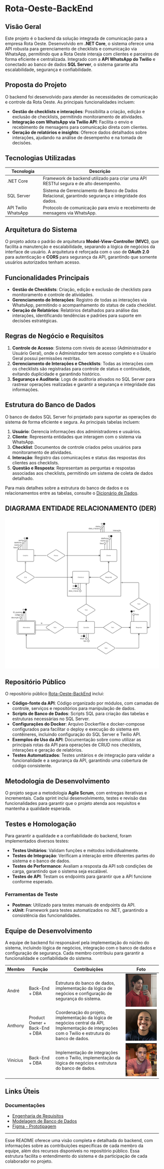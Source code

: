 # Rota-Oeste-BackEnd

## Visão Geral

Este projeto é o backend da solução integrada de comunicação para a empresa Rota Oeste. Desenvolvido em **.NET Core**, o sistema oferece uma API robusta para gerenciamento de checklists e comunicação via WhatsApp, permitindo que a Rota Oeste interaja com clientes e parceiros de forma eficiente e centralizada. Integrado com a **API WhatsApp do Twilio** e conectado ao banco de dados **SQL Server**, o sistema garante alta escalabilidade, segurança e confiabilidade.

## Proposta do Projeto

O backend foi desenvolvido para atender às necessidades de comunicação e controle da Rota Oeste. As principais funcionalidades incluem:

- **Gestão de checklists e interações**: Possibilita a criação, edição e exclusão de checklists, permitindo monitoramento de atividades.
- **Integração com WhatsApp via Twilio API**: Facilita o envio e recebimento de mensagens para comunicação direta com clientes.
- **Geração de relatórios e insights**: Oferece dados detalhados sobre interações, ajudando na análise de desempenho e na tomada de decisões.

## Tecnologias Utilizadas

| Tecnologia      | Descrição                                                                                       |
|-----------------|-------------------------------------------------------------------------------------------------|
| .NET Core       | Framework de backend utilizado para criar uma API RESTful segura e de alto desempenho.          |
| SQL Server      | Sistema de Gerenciamento de Banco de Dados Relacional, garantindo segurança e integridade dos dados. |
| API Twilio WhatsApp | Protocolo de comunicação para envio e recebimento de mensagens via WhatsApp.                  |

## Arquitetura do Sistema

O projeto adota o padrão de arquitetura **Model-View-Controller (MVC)**, que facilita a manutenção e escalabilidade, separando a lógica de negócios da interface de usuário. A arquitetura é reforçada com o uso de **OAuth 2.0** para autenticação e **CORS** para segurança da API, garantindo que somente usuários autorizados tenham acesso.

## Funcionalidades Principais

- **Gestão de Checklists**: Criação, edição e exclusão de checklists para monitoramento e controle de atividades.
- **Gerenciamento de Interações**: Registro de todas as interações via WhatsApp, permitindo o acompanhamento do status de cada checklist.
- **Geração de Relatórios**: Relatórios detalhados para análise das interações, identificando tendências e padrões para suporte em decisões estratégicas.

## Regras de Negócio e Requisitos

1. **Controle de Acesso**: Sistema com níveis de acesso (Administrador e Usuário Geral), onde o Administrador tem acesso completo e o Usuário Geral possui permissões restritas.
2. **Gerenciamento de Interações e Checklists**: Todas as interações com os checklists são registradas para controle de status e continuidade, evitando duplicidade e garantindo histórico.
3. **Segurança e Auditoria**: Logs de auditoria ativados no SQL Server para rastrear operações realizadas e garantir a segurança e integridade das informações.

## Estrutura do Banco de Dados

O banco de dados SQL Server foi projetado para suportar as operações do sistema de forma eficiente e segura. As principais tabelas incluem:

1. **Usuário**: Gerencia informações dos administradores e usuários.
2. **Cliente**: Representa entidades que interagem com o sistema via WhatsApp.
3. **Checklist**: Documentos de controle criados pelos usuários para monitoramento de atividades.
4. **Interação**: Registro das comunicações e status das respostas dos clientes aos checklists.
5. **Questão e Resposta**: Representam as perguntas e respostas associadas aos checklists, permitindo um sistema de coleta de dados detalhado.

Para mais detalhes sobre a estrutura do banco de dados e os relacionamentos entre as tabelas, consulte o [Dicionário de Dados](https://pt.overleaf.com/read/vdwdjvqvtwwr#5cba88).

## DIAGRAMA ENTIDADE RELACIONAMENTO (DER)

![der](assets/der.jpg)

## Repositório Público

O repositório público [Rota-Oeste-BackEnd](https://github.com/pereiraR3/Rota-Oeste-BackEnd) inclui:

- **Código-fonte da API**: Código organizado por módulos, com camadas de controle, serviços e repositórios para manipulação de dados.
- **Scripts de Banco de Dados**: Scripts SQL para criação das tabelas e estruturas necessárias no SQL Server.
- **Configurações do Docker**: Arquivo Dockerfile e docker-compose configurados para facilitar o deploy e execução do sistema em contêineres, incluindo configuração do SQL Server e Twilio API.
- **Exemplos de Uso da API**: Documentação sobre como utilizar as principais rotas da API para operações de CRUD nos checklists, interações e geração de relatórios.
- **Testes Automatizados**: Testes unitários e de integração para validar a funcionalidade e a segurança da API, garantindo uma cobertura de código consistente.

## Metodologia de Desenvolvimento

O projeto segue a metodologia **Agile Scrum**, com entregas iterativas e incrementais. Cada sprint inclui desenvolvimento, testes e revisão das funcionalidades para garantir que o projeto atenda aos requisitos e mantenha a qualidade esperada.

## Testes e Homologação

Para garantir a qualidade e a confiabilidade do backend, foram implementados diversos testes:

- **Testes Unitários**: Validam funções e métodos individualmente.
- **Testes de Integração**: Verificam a interação entre diferentes partes do sistema e o banco de dados.
- **Testes de Performance**: Avaliam a resposta da API sob condições de carga, garantindo que o sistema seja escalável.
- **Testes de API**: Testam os endpoints para garantir que a API funcione conforme esperado.

### Ferramentas de Teste

- **Postman**: Utilizado para testes manuais de endpoints da API.
- **xUnit**: Framework para testes automatizados no .NET, garantindo a consistência das funcionalidades.

## Equipe de Desenvolvimento

A equipe de backend foi responsável pela implementação do núcleo do sistema, incluindo lógica de negócios, integração com o banco de dados e configuração de segurança. Cada membro contribuiu para garantir a funcionalidade e confiabilidade do sistema.

| Membro        | Função                | Contribuições                                           | Foto                                  |
|---------------|-----------------------|---------------------------------------------------------|----------------------------------------|
| André         | Back-End + DBA        | Estrutura do banco de dados, implementação da lógica de negócios e configuração de segurança do sistema. | ![André](equipe/andre.png)           |
| Anthony       | Product Owner + Back-End + DBA | Coordenação do projeto, implementação da lógica de negócios central da API, Implementação de integrações com o Twilio e estrutura do banco de dados. | ![Anthony](equipe/anthony.png)       |
| Vinícius      | Back-End + DBA        | Implementação de integrações com o Twilio, implementação da lógica de negócios e estrutura do banco de dados. | ![Vinícius](equipe/vinicius.png)     |

## Links Úteis

### Documentações

- [Engenharia de Requisitos](https://pt.overleaf.com/read/frtcrbrscwgs#5915a5)
- [Modelagem de Banco de Dados](https://pt.overleaf.com/read/vdwdjvqvtwwr#5cba88)
- [Figma - Prototipagem](https://www.figma.com/design/nwaVccYxXjauVKnK2g10S5/Prototipagem---Desafio-da-Rota-Oeste?node-id=0-1&t=mXpimYtfWCtENctq-1)

---

Esse README oferece uma visão completa e detalhada do backend, com informações sobre as contribuições específicas de cada membro da equipe, além dos recursos disponíveis no repositório público. Essa estrutura facilita o entendimento do sistema e da participação de cada colaborador no projeto.
